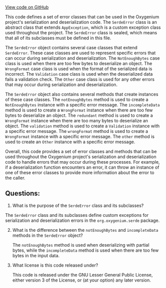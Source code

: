 [View code on GitHub](https://github.com/oxygenium/oxygenium/serde/src/main/scala/org/oxygenium/serde/SerdeError.scala)

This code defines a set of error classes that can be used in the Oxygenium project's serialization and deserialization code. The `SerdeError` class is an abstract class that extends `AppException`, which is a custom exception class used throughout the project. The `SerdeError` class is sealed, which means that all of its subclasses must be defined in this file. 

The `SerdeError` object contains several case classes that extend `SerdeError`. These case classes are used to represent specific errors that can occur during serialization and deserialization. The `NotEnoughBytes` case class is used when there are too few bytes to deserialize an object. The `WrongFormat` case class is used when the format of the serialized data is incorrect. The `Validation` case class is used when the deserialized data fails a validation check. The `Other` case class is used for any other errors that may occur during serialization and deserialization.

The `SerdeError` object also contains several methods that create instances of these case classes. The `notEnoughBytes` method is used to create a `NotEnoughBytes` instance with a specific error message. The `incompleteData` method is used to create a `WrongFormat` instance when there are too few bytes to deserialize an object. The `redundant` method is used to create a `WrongFormat` instance when there are too many bytes to deserialize an object. The `validation` method is used to create a `Validation` instance with a specific error message. The `wrongFormat` method is used to create a `WrongFormat` instance with a specific error message. The `other` method is used to create an `Other` instance with a specific error message.

Overall, this code provides a set of error classes and methods that can be used throughout the Oxygenium project's serialization and deserialization code to handle errors that may occur during these processes. For example, if a deserialization function encounters an error, it can throw an instance of one of these error classes to provide more information about the error to the caller.
## Questions: 
 1. What is the purpose of the `SerdeError` class and its subclasses?
   
   The `SerdeError` class and its subclasses define custom exceptions for serialization and deserialization errors in the `org.oxygenium.serde` package.

2. What is the difference between the `notEnoughBytes` and `incompleteData` methods in the `SerdeError` object?
   
   The `notEnoughBytes` method is used when deserializing with partial bytes, while the `incompleteData` method is used when there are too few bytes in the input data.

3. What license is this code released under?
   
   This code is released under the GNU Lesser General Public License, either version 3 of the License, or (at your option) any later version.